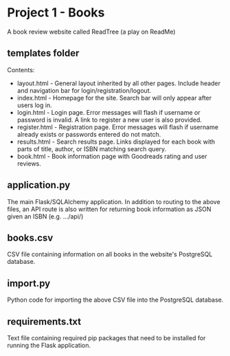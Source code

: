 # Project 1 - Books
A book review website called ReadTree (a play on ReadMe)

## templates folder

Contents:
* layout.html - General layout inherited by all other pages. Include header and navigation bar for login/registration/logout.
* index.html - Homepage for the site. Search bar will only appear after users log in.
* login.html - Login page. Error messages will flash if username or password is invalid. A link to register a new user is also provided.
* register.html - Registration page. Error messages will flash if username already exists or passwords entered do not match. 
* results.html - Search results page. Links displayed for each book with parts of title, author, or ISBN matching search query.
* book.html - Book information page with Goodreads rating and user reviews.

## application.py
The main Flask/SQLAlchemy application. In addition to routing to the above files, an API route is also written for returning book information as JSON given an ISBN (e.g. .../api/<ISBN>)

## books.csv
CSV file containing information on all books in the website's PostgreSQL database.

## import.py
Python code for importing the above CSV file into the PostgreSQL database.

## requirements.txt
Text file containing required pip packages that need to be installed for running the Flask application.